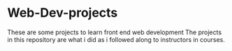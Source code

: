 # Web-Dev-projects
 These are some projects to learn front end web development
The projects in this repository are what i did as i followed along to instructors in courses.
